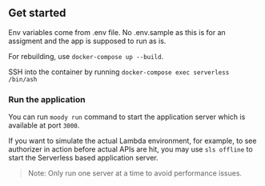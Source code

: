 ## Get started

Env variables come from .env file. No .env.sample as this is for an assigment and the app is supposed to run as is.

For rebuilding, use `docker-compose up --build`.

SSH into the container by running `docker-compose exec serverless /bin/ash`

### Run the application

You can run `moody run` command to start the application server which is available at port `3000`. 

If you want to simulate the actual Lambda environment, for example, to see authorizer in action before actual APIs are hit, you may use `sls offline` to start the Serverless based application server. 

> Note: Only run one server at a time to avoid performance issues.
